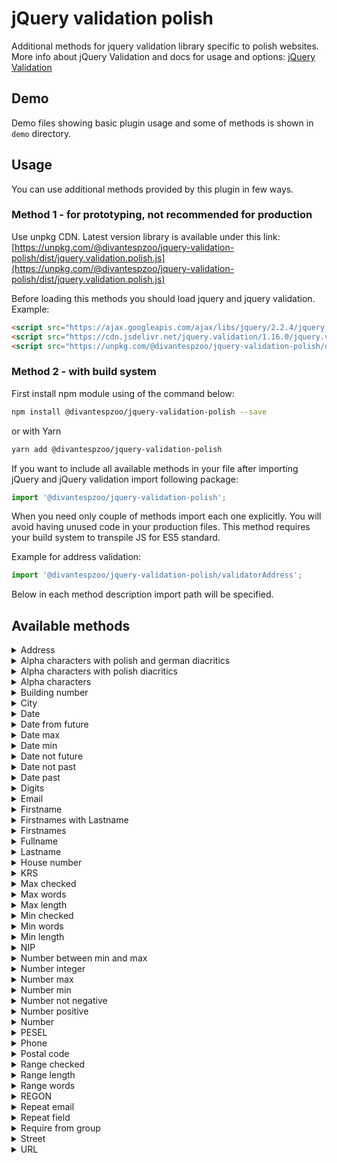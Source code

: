 # jQuery validation polish

Additional methods for jquery validation library specific to polish websites. More info about jQuery Validation and docs for usage and options: [jQuery Validation](https://jqueryvalidation.org/)

## Demo

Demo files showing basic plugin usage and some of methods is shown in `demo` directory.

## Usage

You can use additional methods provided by this plugin in few ways.

### Method 1 - for prototyping, not recommended for production
Use unpkg CDN. Latest version library is available under this link:
[https://unpkg.com/@divantespzoo/jquery-validation-polish/dist/jquery.validation.polish.js](https://unpkg.com/@divantespzoo/jquery-validation-polish/dist/jquery.validation.polish.js)

Before loading this methods you should load jquery and jquery validation.
Example:
``` html
<script src="https://ajax.googleapis.com/ajax/libs/jquery/2.2.4/jquery.min.js" defer></script>
<script src="https://cdn.jsdelivr.net/jquery.validation/1.16.0/jquery.validate.min.js" defer></script>
<script src="https://unpkg.com/@divantespzoo/jquery-validation-polish/dist/jquery.validation.polish.js" defer></script>
```

### Method 2 - with build system

First install npm module using of the command below:
``` sh
npm install @divantespzoo/jquery-validation-polish --save
```
or with Yarn
``` sh
yarn add @divantespzoo/jquery-validation-polish
```

If you want to include all available methods in your file after importing jQuery and jQuery validation import following package:
``` js
import '@divantespzoo/jquery-validation-polish';
```

When you need only couple of methods import each one explicitly. You will avoid having unused code in your production files. This method requires your build system to transpile JS for ES5 standard.

Example for address validation:
``` js
import '@divantespzoo/jquery-validation-polish/validatorAddress';
```

Below in each method description import path will be specified.

## Available methods

<details>
    <summary>Address</summary>
    <p>Allows for letters (including polish and german diacritics), digits, white space and special characters: \/,.-"</p>
    <p><b>Class</b>: `js-validation-address`</p>
    <p><b>Default message</b>: `Wprowadź poprawnie adres.`</p>
    <p><b>Import file</b>: `validatorAddress`</p>
</details>

<details>
    <summary>Alpha characters with polish and german diacritics</summary>
    <p>Allow only letters (including polish and german diacritics)</p>
    <p><b>Class</b>: `js-validation-alpha-pl-de`</p>
    <p><b>Default message</b>: `Dozwolone są tylko litery.`</p>
    <p><b>Import file</b>: `validatorAlphaPlDe`</p>
</details>

<details>
    <summary>Alpha characters with polish diacritics</summary>
    <p>Allow only letters (including polish diacritics)</p>
    <p><b>Class</b>: `js-validation-alpha-pl`</p>
    <p><b>Default message</b>: `Dozwolone są tylko litery od a do z.`</p>
    <p><b>Import file</b>: `validatorAlphaPl`</p>
</details>

<details>
    <summary>Alpha characters</summary>
    <p>Allow only letters</p>
    <p><b>Class</b>: `js-validation-alpha`</p>
    <p><b>Default message</b>: `Dozwolone są tylko litery od a do z bez polskich znaków.`</p>
    <p><b>Import file</b>: `validatorAlpha`</p>
</details>

<details>
    <summary>Building number</summary>
    <p>Requires at least 1 number that can be followed by letters, digits, special characters and whitespace.</p>
    <p><b>Class</b>: `js-validation-building-number`</p>
    <p><b>Default message</b>: `Wprowadź poprawnie numer budynku.`</p>
    <p><b>Import file</b>: `validatorBuildingNumber`</p>
</details>

<details>
    <summary>City</summary>
    <p>Requires at 2 letters and then allows for whitespace, special characters like - and more letters</p>
    <p><b>Class</b>: `js-validation-city`</p>
    <p><b>Default message</b>: `Wprowadź poprawnie nazwę miasta.`</p>
    <p><b>Import file</b>: `validatorCity`</p>
</details>

<details>
    <summary>Date</summary>
    <p>Checks if date is correct. Format for date is yyyy-mm-dd. Parts of date can be separated with -\/._</p>
    <p><b>Class</b>: `js-validation-date`</p>
    <p><b>Default message</b>: `Wprowadź poprawną datę`</p>
    <p><b>Import file</b>: `validatorDate`</p>
</details>

<details>
    <summary>Date from future</summary>
    <p>Checks if date is correct and if it is from future. Present date is incorrect.</p>
    <p><b>Class</b>: `js-validation-date-future`</p>
    <p><b>Default message</b>: `Data musi być z przyszłości.`</p>
    <p><b>Import file</b>: `validatorDateFuture`</p>
    <p><b>Prerequisite</b>: method requires date validator. Import it before this one</p>
</details>

<details>
    <summary>Date max</summary>
    <p>Checks if date happened before provided max value.</p>
    <p><b>Default message</b>: `Proszę wprowadzić datę przed ${max}`</p>
    <p><b>Import file</b>: `validatorDateMax`</p>
    <p><b>Recommendation</b>: use date validator to check id date is correct.</p>
    <p><b>Parameters</b>: max date</p>
</details>

<details>
    <summary>Date min</summary>
    <p>Checks if date happened after provided min value.</p>
    <p><b>Default message</b>: `Proszę wprowadzić datę po ${min}`</p>
    <p><b>Import file</b>: `validatorDateMin`</p>
    <p><b>Recommendation</b>: use date validator to check id date is correct.</p>
    <p><b>Parameters</b>: min date</p>
</details>

<details>
    <summary>Date not future</summary>
    <p>Check if date is correct and is not from future(today or past).</p>
    <p><b>Class</b>: `js-validation-date-not-future`</p>
    <p><b>Default message</b>: `Data nie może być z przyszłości.`</p>
    <p><b>Import file</b>: `validatorDateNotFuture`</p>
    <p><b>Prerequisite</b>: method requires date validator. Import it before this one</p>
</details>

<details>
    <summary>Date not past</summary>
    <p>Check if date is correct and is not from past(today or future).</p>
    <p><b>Class</b>: `js-validation-date-not-past`</p>
    <p><b>Default message</b>: `Data nie może być z przeszłości.`</p>
    <p><b>Import file</b>: `validatorDateNotPast`</p> 
    <p><b>Prerequisite</b>: method requires date validator. Import it before this one</p>
</details>

<details>
    <summary>Date past</summary>
    <p>Check if date is correct and is from past (not present).</p>
    <p><b>Class</b>: `js-validation-date-past`</p>
    <p><b>Default message</b>: `Data musi być z przeszłości.`</p>
    <p><b>Import file</b>: `validatorDatePast`</p> 
    <p><b>Prerequisite</b>: method requires date validator. Import it before this one</p>
</details>

<details>
    <summary>Digits</summary>
    <p>Checks if string contains only digits.</p>
    <p><b>Class</b>: `js-validation-digits`</p>
    <p><b>Default message</b>: `Dozwolone są tylko cyfry.`</p>
    <p><b>Import file</b>: `validatorDigits`</p>
</details>

<details>
    <summary>Email</summary>
    <p>Overrides jQuery validation email validator. Limits string to 320 chars.</p>
    <p><b>Class</b>: `js-validation-email`</p>
    <p><b>Default message</b>: `Wprowadź poprawny adres email.`</p>
    <p><b>Import file</b>: `validatorEmail`</p>
</details>

<details>
    <summary>Firstname</summary>
    <p>Enables Alpha characters with polish and german diacritics validator</p>
    <p><b>Class</b>: `js-validation-firstname`</p>
    <p><b>Default message</b>: same as used in enabled validator</p>
    <p><b>Import file</b>: `validatorFirstname`</p>
    <p><b>Prerequisite</b>: method requires Alpha characters with polish and german diacritics validator. Import it before this one</p>
</details>

<details>
    <summary>Firstnames with Lastname</summary>
    <p>Requires at least one name and lastname. Blocks most of special characters and digits.</p>
    <p><b>Class</b>: `js-validation-firstnames-lastname`</p>
    <p><b>Default message</b>: `Wprowadź poprawnie imię/imiona i nazwisko.`</p>
    <p><b>Import file</b>: `validatorFirstnamesLastname`</p>
</details>

<details>
    <summary>Firstnames</summary>
    <p>Requires at least one name. Blocks most of special characters and digits.</p>
    <p><b>Class</b>: `js-validation-firstnames`</p>
    <p><b>Default message</b>: `Wprowadź poprawnie imię/imiona`</p>
    <p><b>Import file</b>: `validatorFirstnames`</p>
</details>

<details>
    <summary>Fullname</summary>
    <p>Requires firstname and lastname. Blocks most of special characters and digits.</p>
    <p><b>Class</b>: `js-validation-fullname`</p>
    <p><b>Default message</b>: `Wprowadź poprawnie imię i nazwisko`</p>
    <p><b>Import file</b>: `validatorFullname`</p>
</details>

<details>
    <summary>Lastname</summary>
    <p>Requires lastname. Blocks most of special characters and digits.</p>
    <p><b>Class</b>: `js-validation-lastname`</p>
    <p><b>Default message</b>: `Wprowadź poprawnie nazwisko`</p>
    <p><b>Import file</b>: `validatorLastname`</p>
</details>

<details>
    <summary>House number</summary>
    <p>Requires at least one digits. Then it allows for more digits, alpha characters and some special characters -/\</p>
    <p><b>Class</b>: `js-validation-house-number`</p>
    <p><b>Default message</b>: `Wprowadź poprawnie numer mieszkania.`</p>
    <p><b>Import file</b>: `validatorHouseNumber`</p>
</details>

<details>
    <summary>KRS</summary>
    <p>Requires 10 digits</p>
    <p><b>Class</b>: `js-validation-krs`</p>
    <p><b>Default message</b>: `Podaj poprawny numer KRS.`</p>
    <p><b>Import file</b>: `validatorKRS`</p>
</details>

<details>
    <summary>Max checked</summary>
    <p>Allows for only max checked items from form.</p>
    <p><b>Class</b>: `js-validation-max-checked`</p>
    <p><b>Default message</b>: `Proszę zaznaczyć maksymalnie ${maxChecked} pól.`</p>
    <p><b>Import file</b>: `validatorMaxChecked`</p>
    <p><b>Parameters</b>: Provide maximum amount of checked checkboxes in attribute `data-js-validation-max-checked`</p>
</details>

<details>
    <summary>Max words</summary>
    <p>Requires input to have less than max words. Words are seprated with whitespace</p>
    <p><b>Class</b>: `js-validation-max-words`</p>
    <p><b>Default message</b>: `Wprowadź maksymalnie ${max} wyrazów.`</p>
    <p><b>Import file</b>: `validatorMaxWords`</p>
</details>

<details>
    <summary>Max length</summary>
    <p>Overrides maxlength validator with custom message</p>
    <p><b>Default message</b>: `Wprowadź maksymalnie ${max} znaków.`</p>
    <p><b>Import file</b>: `validatorMaxlength`</p>
</details>

<details>
    <summary>Min checked</summary>
    <p>Allow for at least min checked items from form.</p>
    <p><b>Class</b>: `js-validation-min-checked`</p>
    <p><b>Default message</b>: `Proszę zaznaczyć przynajmniej ${minChecked} pól.`</p>
    <p><b>Import file</b>: `validatorMinChecked`</p>
    <p><b>Parameters</b>: Provide minimum of checked checkboxes in attribute `data-js-validation-min-checked`</p>
</details>

<details>
    <summary>Min words</summary>
    <p>Requires input to have at least min words. Words are seprated with whitespace</p>
    <p><b>Class</b>: `js-validation-min-words`</p>
    <p><b>Default message</b>: `Wprowadź przynajmniej ${min} wyrazów.`</p>
    <p><b>Import file</b>: `validatorMinWords`</p>
</details>

<details>
    <summary>Min length</summary>
    <p>Overrides minlength validator with custom message</p>
    <p><b>Default message</b>: `Wprowadź przynajmniej ${min} znaków.`</p>
    <p><b>Import file</b>: `validatorMinlength`</p>
</details>

<details>
    <summary>NIP</summary>
    <p>Checkes if number is correct NIP code</p>
    <p><b>Class</b>: `js-validation-nip`</p>
    <p><b>Default message</b>: `Proszę wpisać poprawny numer NIP`</p>
    <p><b>Import file</b>: `validatiorNIP`</p>
</details>

<details>
    <summary>Number between min and max</summary>
    <p>Checks if number is correct and if between min and max</p>
    <p><b>Default message</b>: `Proszę wpisać wartość pomiędzy ${min} i ${max}.`</p>
    <p><b>Import file</b>: `validatorNumberBetween`</p>
    <p><b>Parameters</b>: min value, max value</p>
</details>

<details>
    <summary>Number integer</summary>
    <p>Checks if number is integer</p>
    <p><b>Class</b>: `js-validation-number-integer`</p>
    <p><b>Default message</b>: `Proszę wpisać liczbę całkowitą.`</p>
    <p><b>Import file</b>: `validatorNumberInteger`</p>
</details>

<details>
    <summary>Number max</summary>
    <p>Checks if number is less or equals to max</p>
    <p><b>Default message</b>: `Proszę wpisać wartość mniejszą lub równą ${max}.`</p>
    <p><b>Import file</b>: `validatorNumberMax`</p>
    <p><b>Parameters</b>: max value</p>
</details>

<details>
    <summary>Number min</summary>
    <p>Checks if number is more or equal to min</p>
    <p><b>Default message</b>: `Proszę wpisać wartość większą lub równą ${min}.</p>
    <p><b>Import file</b>: `validatorNumberMin`</p>
    <p><b>Parameters</b>: min value</p>
</details>

<details>
    <summary>Number not negative</summary>
    <p>Checks if number is equals or more than 0</p>
    <p><b>Class</b>: `js-validation-number-not-negative`</p>
    <p><b>Default message</b>: `Proszę wpisać poprawną liczbę.`</p>
    <p><b>Import file</b>: `validatorNumberNotNegative`</p>
</details>

<details>
    <summary>Number positive</summary>
    <p>Checks if number is bigger than 0</p>
    <p><b>Class</b>: `js-validation-number-positive`</p>
    <p><b>Default message</b>: `Proszę wpisać poprawną liczbę.`</p>
    <p><b>Import file</b>: `validatorNumberPositive`</p>
</details>

<details>
    <summary>Number</summary>
    <p>Checks if value is correct number</p>
    <p><b>Class</b>: `js-validation-number`</p>
    <p><b>Default message</b>: `Proszę wpisać poprawną liczbę.`</p>
    <p><b>Import file</b>: `validatorNumber`</p>
</details>

<details>
    <summary>PESEL</summary>
    <p>Checks if value is correct PESEL code</p>
    <p><b>Class</b>: `js-validation-pesel`</p>
    <p><b>Default message</b>: `Proszę wpisać poprawny numer PESEL`</p>
    <p><b>Import file</b>: `validatorPESEL`</p>
</details>

<details>
    <summary>Phone</summary>
    <p>Checks if value is correct phone number</p>
    <p><b>Class</b>: `js-validation-phone`</p>
    <p><b>Default message</b>: `Podaj poprawny numer telefonu.`</p>
    <p><b>Import file</b>: `validatorPhone`
</details>

<details>
    <summary>Postal code</summary>
    <p>Checks if value is in polish postal format</p>
    <p><b>Class</b>: `js-validation-postal-code`</p>
    <p><b>Default message</b>: `Wprowadź poprawnie kod pocztowy.`</p>
    <p><b>Import file</b>: `validatorPostalCode`</p>
</details>

<details>
    <summary>Range checked</summary>
    <p>Checks if checkboxes number between min and max was checked in form</p>
    <p><b>Class</b>: `js-validation-range-checked`</p>
    <p><b>Default message</b>: `Proszę zaznaczyć od ${min} do ${max} pól.`</p>
    <p><b>Import file</b>: `validatorRangeChecked`</p>
    <p><b>Parameters</b>: min checked amount in `data-js-validation-min-checked` and max checked amount in `data-js-validation-max-checked`</p>
</details>

<details>
    <summary>Range length</summary>
    <p>Overrides message for length check of input between min and max</p>
    <p><b>Default message</b>: `Wprowadź od ${min} do ${max} znaków.`</p>
    <p><b>Import file</b>: `validatorRangeLength`</p>
</details>

<details>
    <summary>Range words</summary>
    <p>Checks if words count is between min and max</p>
    <p><b>Default message</b>: `Wprowadź od ${min} do ${max} wyrazów.`</p>
    <p><b>Import file</b>: `validatorRangeWords`</p>
    <p><b>Parameters</b>: min amount, max amount</p>
</details>

<details>
    <summary>REGON</summary>
    <p>Checks if value is correct REGON code</p>
    <p><b>Class</b>: `js-validation-regon`</p>
    <p><b>Default message</b>: `Podaj poprawny REGON.`</p>
    <p><b>Import file</b>: `validatorREGON`</p>
</details>

<details>
    <summary>Repeat email</summary>
    <p>Checks if two fields represent same email address</p>
    <p><b>Default message</b>: `Adresy email się nie zgadzają.`</p>
    <p><b>Import file</b>: `validatorRepeatEmail`</p>
    <p><b>Parameters</b>: jQuery element pointing other email field</p>
</details>

<details>
    <summary>Repeat field</summary>
    <p>Checks if two fields have the exact same values</p>
    <p><b>Default message</b>: `Pola się nie zgadzają.`</p>
    <p><b>Import file</b>: `validatorRepeatField`</p>
    <p><b>Parameters</b>: jQuery element pointing other field</p>
</details>

<details>
    <summary>Require from group</summary>
    <p>Checks if at least min amount of field was filled from group</p>
    <p><b>Default message</b>: `Proszę wypełnić przynajmniej ${min} pól z grupy.`</p>
    <p><b>Import file</b>: `validatorRequireFromGroup`</p>
    <p><b>Parameters</b>: amount of fields from group, fields identifier</p>
</details>

<details>
    <summary>Street</summary>
    <p>Checks if value is correct street name</p>
    <p><b>Class</b>: `js-validation-street`</p>
    <p><b>Default message</b>: `Wprowadź poprawnie nazwę ulicy.`</p>
    <p><b>Import file</b>: `validatorStreet`</p>
</details>

<details>
    <summary>URL</summary>
    <p>Overrider url validator message</p>
    <p><b>Default message</b>: `Wprowadź poprawny link.`</p>
    <p><b>Import file</b>: `validatorURL`</p>
</details>
